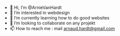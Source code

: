 - 👋 Hi, I’m @ArnieVanHardt
- 👀 I’m interested in webdesign
- 🌱 I’m currently learning how to do good websites
- 💞️ I’m looking to collaborate on any projekt
- 📫 How to reach me : mail arnaud.hardt@gmail.com

<!---
ArnieVanHardt/ArnieVanHardt is a ✨ special ✨ repository because its `README.md` (this file) appears on your GitHub profile.
You can click the Preview link to take a look at your changes.
--->

